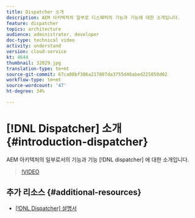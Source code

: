 ```yaml
---
title: Dispatcher 소개
description: AEM 아키텍처의 일부로 디스패처의 기능과 기능에 대한 소개입니다.
feature: dispatcher
topics: architecture
audience: administrator, developer
doc-type: technical video
activity: understand
version: cloud-service
kt: 4644
thumbnail: 32029.jpg
translation-type: tm+mt
source-git-commit: 67ca08bf386a217807da3755d46abed225050d02
workflow-type: tm+mt
source-wordcount: '47'
ht-degree: 34%

---
```



# [!DNL Dispatcher] 소개{#introduction-dispatcher}

AEM 아키텍처의 일부로서의 기능과 기능 [!DNL dispatcher] 에 대한 소개입니다.

>[!VIDEO](https://video.tv.adobe.com/v/32029/?quality=12&learn=on)

## 추가 리소스 {#additional-resources}

* [[!DNL Dispatcher] 설명서](https://docs.adobe.com/content/help/ko-KR/experience-manager-dispatcher/using/dispatcher.html)